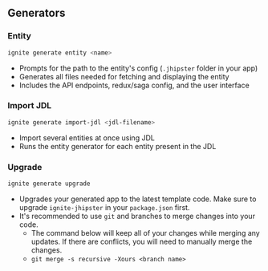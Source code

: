 ## Generators

### Entity

```sh
ignite generate entity <name>
```

- Prompts for the path to the entity's config (`.jhipster` folder in your app)
- Generates all files needed for fetching and displaying the entity
- Includes the API endpoints, redux/saga config, and the user interface

### Import JDL

```sh
ignite generate import-jdl <jdl-filename>
```

- Import several entities at once using JDL
- Runs the entity generator for each entity present in the JDL

### Upgrade

```sh
ignite generate upgrade
```

- Upgrades your generated app to the latest template code.  Make sure to upgrade `ignite-jhipster` in your `package.json` first.
- It's recommended to use `git` and branches to merge changes into your code.
  - The command below will keep all of your changes while merging any updates.  If there are conflicts, you will need to manually merge the changes.
  - `git merge -s recursive -Xours <branch name>`
